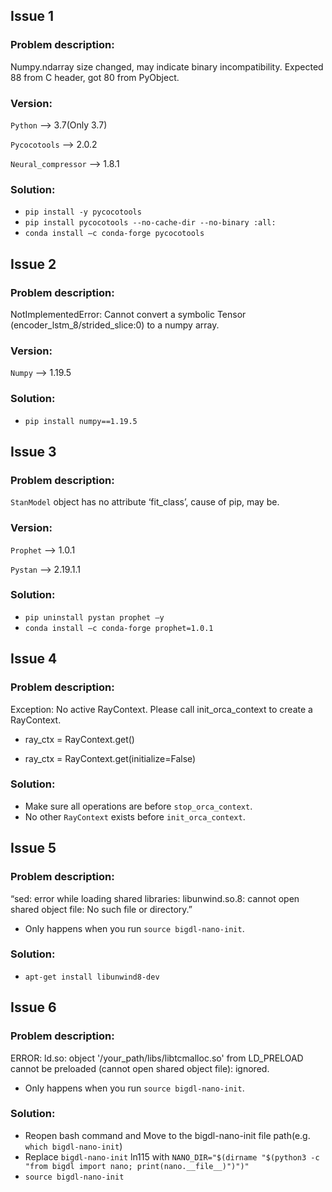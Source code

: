 ## **Issue 1**
### Problem description:
Numpy.ndarray size changed, may indicate binary incompatibility. Expected 88 from C header, got 80 from PyObject. 
### Version:
`Python` --> 3.7(Only 3.7)

`Pycocotools` --> 2.0.2

`Neural_compressor` --> 1.8.1
### Solution:
* `pip install -y pycocotools`
* `pip install pycocotools --no-cache-dir --no-binary :all:`
* `conda install –c conda-forge pycocotools`

## **Issue 2**
### Problem description:
NotImplementedError: Cannot convert a symbolic Tensor (encoder_lstm_8/strided_slice:0) to a numpy array. 
### Version:
`Numpy` --> 1.19.5
### Solution:
* `pip install numpy==1.19.5`

## **Issue 3**
### Problem description:
`StanModel` object has no attribute ‘fit_class’, cause of pip, may be. 
### Version:
`Prophet` --> 1.0.1

`Pystan` --> 2.19.1.1
### Solution:
* `pip uninstall pystan prophet –y`
* `conda install –c conda-forge prophet=1.0.1`

## **Issue 4**
### Problem description:
Exception: No active RayContext. Please call init_orca_context to create a RayContext. 
* ray_ctx = RayContext.get() 

* ray_ctx = RayContext.get(initialize=False) 
### Solution:
* Make sure all operations are before `stop_orca_context`. 
* No other `RayContext` exists before `init_orca_context`. 

## **Issue 5**
### Problem description:
 “sed: error while loading shared libraries: libunwind.so.8: cannot open shared object file: No such file or directory.” 
* Only happens when you run `source bigdl-nano-init`. 
### Solution:
* `apt-get install libunwind8-dev` 

## **Issue 6**
### Problem description:
ERROR: ld.so: object '/your_path/libs/libtcmalloc.so' from LD_PRELOAD cannot be preloaded (cannot open shared object file): ignored. 
* Only happens when you run `source bigdl-nano-init`. 
### Solution:
* Reopen bash command and Move to the bigdl-nano-init file path(e.g. `which bigdl-nano-init`) 
* Replace `bigdl-nano-init` ln115 with `NANO_DIR="$(dirname "$(python3 -c "from bigdl import nano; print(nano.__file__)")")"`
* `source bigdl-nano-init`